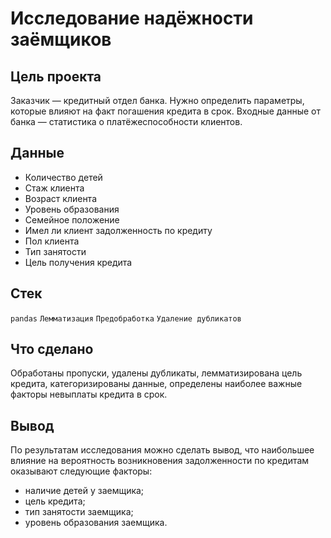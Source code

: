 # Исследование надёжности заёмщиков
## Цель проекта
Заказчик — кредитный отдел банка. Нужно определить параметры, которые влияют на факт погашения кредита в срок. Входные данные от банка — статистика о платёжеспособности клиентов.
## Данные
* Количество детей
* Стаж клиента
* Возраст клиента
* Уровень образования
* Семейное положение
* Имел ли клиент задолженность по кредиту
* Пол клиента
* Тип занятости
* Цель получения кредита
## Стек
`pandas` `Лемматизация` `Предобработка` `Удаление дубликатов`
## Что сделано
Обработаны пропуски, удалены дубликаты, лемматизирована цель кредита, категоризированы данные, определены наиболее важные факторы невыплаты кредита в срок.
## Вывод
По результатам исследования можно сделать вывод, что наибольшее влияние на вероятность возникновения задолженности по кредитам оказывают следующие факторы:
* наличие детей у заемщика;
* цель кредита;
* тип занятости заемщика;
* уровень образования заемщика.

